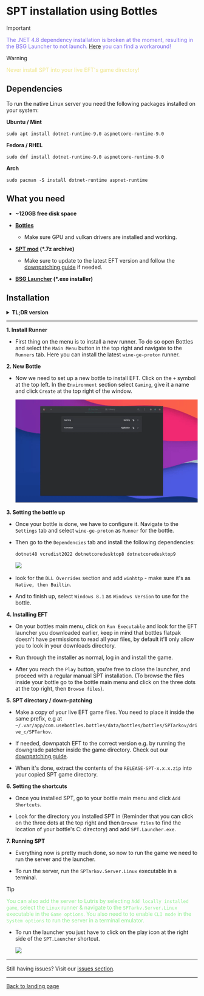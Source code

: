 # SPT installation using Bottles

> [!IMPORTANT]
> <span style="color:mediumslateblue">The .NET 4.8 dependency installation is broken at the moment, resulting in the BSG Launcher to not launch. [Here](https://github.com/bottlesdevs/Bottles/issues/2887#issuecomment-2451060916) you can find a workaround!</span>

> [!WARNING]
> <span style="color:khaki">Never install SPT into your live EFT's game directory!</span>

## Dependencies

To run the native Linux server you need the following packages installed on your system:

**Ubuntu / Mint**
```
sudo apt install dotnet-runtime-9.0 aspnetcore-runtime-9.0
```

**Fedora / RHEL**
```
sudo dnf install dotnet-runtime-9.0 aspnetcore-runtime-9.0
```

**Arch**
```
sudo pacman -S install dotnet-runtime aspnet-runtime
```

## What you need

- **~120GB free disk space**

- **[Bottles](https://usebottles.com/)**
    - Make sure GPU and vulkan drivers are installed and working.

- **[SPT mod](https://hub.sp-tarkov.com/files/file/16-spt-aki/) (*.7z archive)**
    - Make sure to update to the latest EFT version and follow the [downpatching guide](../downpatching.md) if needed.

- **[BSG Launcher](https://prod.escapefromtarkov.com/launcher/download/) (*.exe installer)**


## Installation

<details>

**<summary>TL;DR version</summary>** 

1. Install new runner `wine-ge-proton`
2. Create new bottle using the `Gaming` preset
3. Install `dotnet48`, `dotnetcoredesktop8`, `dotnetcoredesktop9` and `vcredist2022` from the `Dependencies` section
4. In `Settings`, select `wine-ge-proton` as runner for the bottle
5. In `Settings` → `DLL Overrides`, add `winhttp` as `Native, then Builtin`
6. In `Settings`, set `Windows Version` to `Windows 8.1`
7. `Run Executable` and install the launcher
8. Install the game
9. Click on the three dots at the top right, then `Browse files`
10. Copy `EFT game files` somewhere else inside the bottle and `downpatch` if needed
11. Unpack the `RELEASE-SPT-x.x.x.zip` archive into the `copied directory`
12. In bottles click `Add Shortcuts` for `SPT.Server` and `SPT.Launcher`
13. Run `SPT Server` in terminal mode, then the `SPT Launcher`
14. Set correct path in `SPT.Launcher` settings (e.g `C:/SPTarkov`)

</details>

***
**1. Install Runner**

- First thing on the menu is to install a new runner. To do so open Bottles and select the `Main Menu` button in the top right and navigate to the `Runners` tab. Here you can install the latest `wine-ge-proton` runner.

**2. New Bottle**

- Now we need to set up a new bottle to install EFT. Click on the `+` symbol at the top left. In the `Environment` section select `Gaming`, give it a name and click `Create` at the top right of the window.

    <img src="../../media/bottles/new_bottle.gif" class="fit-picture">


**3. Setting the bottle up**

- Once your bottle is done, we have to configure it. Navigate to the `Settings` tab and select `wine-ge-proton` as `Runner` for the bottle.

-  Then go to the `Dependencies` tab and install the following dependencies:

       dotnet48 vcredist2022 dotnetcoredesktop8 dotnetcoredesktop9

    <img src="../../media/bottles/install_deps.gif" class="fit-picture">

- look for the `DLL Overrides` section and add `winhttp` - make sure it's as `Native, then Builtin`.
- And to finish up, select `Windows 8.1` as `Windows Version` to use for the bottle.

**4. Installing EFT**

- On your bottles main menu, click on `Run Executable` and look for the EFT launcher you downloaded earlier, keep in mind that bottles flatpak doesn't have permissions to read all your files, by default it'll only allow you to look in your downloads directory.

- Run through the installer as normal, log in and install the game.

- After you reach the `Play` button, you're free to close the launcher, and proceed with a regular manual SPT installation. (To browse the files inside your bottle go to the bottle main menu and click on the three dots at the top right, then `Browse files`).

**5. SPT directory / down-patching**

- Make a copy of your live EFT game files. You need to place it inside the same prefix, e.g at `~/.var/app/com.usebottles.bottles/data/bottles/bottles/SPTarkov/drive_c/SPTarkov`.

- If needed, downpatch EFT to the correct version e.g. by running the downgrade patcher inside the game directory. Check out our [downpatching guide](../downpatching.md).

- When it's done, extract the contents of the `RELEASE-SPT-x.x.x.zip` into your copied SPT game directory.

**6. Setting the shortcuts**

- Once you installed SPT, go to your bottle main menu and click `Add Shortcuts`.

- Look for the directory you installed SPT in (Reminder that you can click on the three dots at the top right and then `Browse files` to find the location of your bottle's C: directory) and add `SPT.Launcher.exe`.

**7. Running SPT**

- Everything now is pretty much done, so now to run the game we need to run the server and the launcher.

- To run the server, run the `SPTarkov.Server.Linux` executable in a terminal.

> [!TIP]
> <span style="color:lightgreen">You can also add the server to Lutris by selecting `Add locally installed game`, select the `Linux` runner & navigate to the `SPTarkv.Server.Linux` executable in the `Game options`. You also need to to enable `CLI mode` in the `System options` to run the server in a terminal emulator.</span>

- To run the launcher you just have to click on the play icon at the right side of the `SPT.Launcher` shortcut.

    <img src="../../media/bottles/launch_game.gif" class="fit-picture">

***
Still having issues? Visit our [issues section](../../docs/issues.md).
***

[Back to landing page](../../README.md)